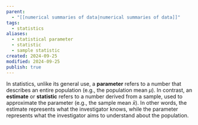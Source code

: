 ```yaml
---
parent:
  - "[[numerical summaries of data|numerical summaries of data]]"
tags:
  - statistics
aliases:
  - statistical parameter
  - statistic
  - sample statistic
created: 2024-09-25
modified: 2024-09-25
publish: true
---
```

In statistics, unlike its general use, a **parameter** refers to a number that describes an entire population (e.g., the population mean $\mu$). In contrast, an **estimate** or **statistic** refers to a number derived from a sample, used to approximate the parameter (e.g., the sample mean $\bar{x}$). In other words, the estimate represents what the investigator knows, while the parameter represents what the investigator aims to understand about the population.

